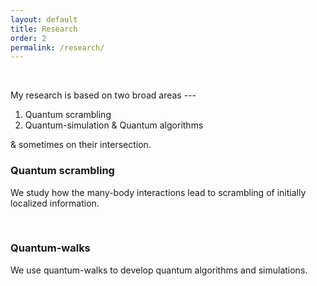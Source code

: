 ```yaml
---
layout: default
title: Research
order: 2
permalink: /research/
---
```


<script src="https://cdn.amcharts.com/lib/5/index.js"></script>
<script src="https://cdn.amcharts.com/lib/5/wc.js"></script>
<script src="https://cdn.amcharts.com/lib/5/themes/Animated.js"></script>
<div id="chartdiv"></div>
<script src="/Manoline-git.github.io/p5/word cloud.js"></script>

&nbsp;

My research is based on two broad areas ---

1. Quantum scrambling
2. Quantum-simulation & Quantum algorithms

& sometimes on their intersection.

<h3> Quantum scrambling </h3>

We study how the many-body interactions lead to scrambling of initially localized information.

&nbsp;

<h3>Quantum-walks </h3>

We use quantum-walks to develop quantum algorithms and simulations.
